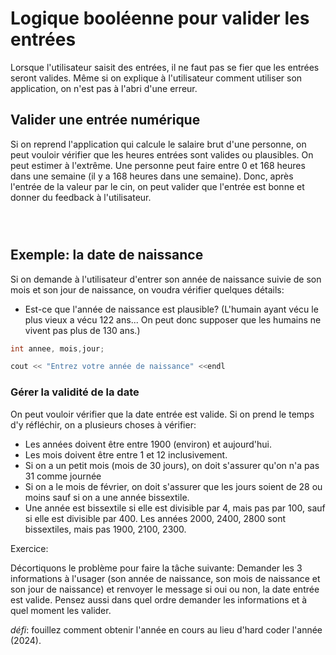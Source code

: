 # Logique booléenne pour valider les entrées

Lorsque l'utilisateur saisit des entrées, il ne faut pas se fier que les entrées seront valides. Même si on explique à l'utilisateur comment utiliser son application, on n'est pas à l'abri d'une erreur.

## Valider une entrée numérique

Si on reprend l'application qui calcule le salaire brut d'une personne, on peut vouloir vérifier que les heures entrées sont valides ou plausibles. On peut estimer à l'extrême. Une personne peut faire entre 0 et 168 heures dans une semaine (il y a 168 heures dans une semaine). Donc, après l'entrée de la valeur par le cin, on peut valider que l'entrée est bonne et donner du feedback à l'utilisateur.

```cpp




```




## Exemple: la date de naissance

Si on demande à l'utilisateur d'entrer son année de naissance suivie de son mois et son jour de naissance, on voudra vérifier quelques détails:

- Est-ce que l'année de naissance est plausible? (L'humain ayant vécu le plus vieux a vécu 122 ans... On peut donc supposer que les humains ne vivent pas plus de 130 ans.)

```cpp
int annee, mois,jour;

cout << "Entrez votre année de naissance" <<endl
```

### Gérer la validité de la date
On peut vouloir vérifier que la date entrée est valide. Si on prend le temps d'y réfléchir, on a plusieurs choses à vérifier:
- Les années doivent être entre 1900 (environ) et aujourd'hui.
- Les mois doivent être entre 1 et 12 inclusivement.
- Si on a un petit mois (mois de 30 jours), on doit s'assurer qu'on n'a pas 31 comme journée
- Si on a le mois de février, on doit s'assurer que les jours soient de 28 ou moins sauf si on a une année bissextile.
- Une année est bissextile si elle est divisible par 4, mais pas par 100, sauf si elle est divisible par 400. Les années 2000, 2400, 2800 sont bissextiles, mais pas 1900, 2100, 2300.

Exercice: 

Décortiquons le problème pour faire la tâche suivante: Demander les 3 informations à l'usager (son année de naissance, son mois de naissance et son jour de naissance) et renvoyer le message si oui ou non, la date entrée est valide. Pensez aussi dans quel ordre demander les informations et à quel moment les valider.

*défi*: fouillez comment obtenir l'année en cours au lieu d'hard coder l'année (2024).


